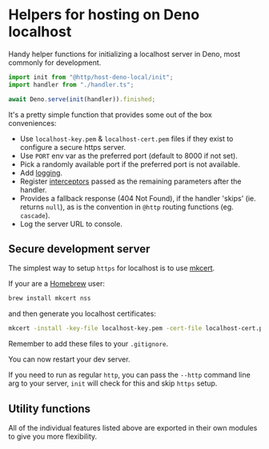 # Helpers for hosting on Deno localhost

Handy helper functions for initializing a localhost server in Deno, most
commonly for development.

```ts
import init from "@http/host-deno-local/init";
import handler from "./handler.ts";

await Deno.serve(init(handler)).finished;
```

It's a pretty simple function that provides some out of the box conveniences:

- Use `localhost-key.pem` & `localhost-cert.pem` files if they exist to
  configure a secure https server.
- Use `PORT` env var as the preferred port (default to 8000 if not set).
- Pick a randomly available port if the preferred port is not available.
- Add [logging](https://jsr.io/@http/interceptor/doc/logger/~).
- Register [interceptors](https://jsr.io/@http/interceptor) passed as the
  remaining parameters after the handler.
- Provides a fallback response (404 Not Found), if the handler 'skips' (ie.
  returns `null`), as is the convention in `@http` routing functions (eg.
  `cascade`).
- Log the server URL to console.

## Secure development server

The simplest way to setup `https` for localhost is to use
[mkcert](https://github.com/FiloSottile/mkcert).

If your are a [Homebrew](https://brew.sh/) user:

```sh
brew install mkcert nss
```

and then generate you localhost certificates:

```sh
mkcert -install -key-file localhost-key.pem -cert-file localhost-cert.pem localhost
```

Remember to add these files to your `.gitignore`.

You can now restart your dev server.

If you need to run as regular `http`, you can pass the `--http` command line arg
to your server, `init` will check for this and skip `https` setup.

## Utility functions

All of the individual features listed above are exported in their own modules to
give you more flexibility.
